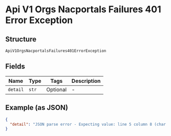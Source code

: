
# Api V1 Orgs Nacportals Failures 401 Error Exception

## Structure

`ApiV1OrgsNacportalsFailures401ErrorException`

## Fields

| Name | Type | Tags | Description |
|  --- | --- | --- | --- |
| `detail` | `str` | Optional | - |

## Example (as JSON)

```json
{
  "detail": "JSON parse error - Expecting value: line 5 column 8 (char 56)"
}
```

